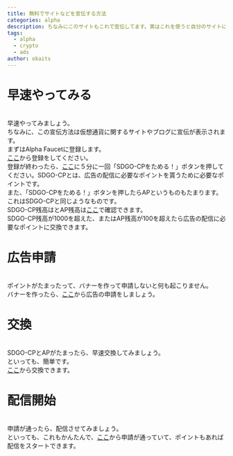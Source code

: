 ```yaml
---
title: 無料でサイトなどを宣伝する方法
categories: alpha
description: ちなみにこのサイトもこれで宣伝してます。実はこれを使うと自分のサイトに広告が貼れるんですが、それはまた今度。ちなみに下の方にあります。
tags:
  - alpha
  - crypto
  - ads
author: okaits
---
```

<h1>早速やってみる</h1>
<br>
早速やってみましょう。<br>
ちなみに、この宣伝方法は仮想通貨に関するサイトやブログに宣伝が表示されます。<br>
まずはAlpha Faucetに登録します。<br>
<a href="https://alpha.information-portal.net/index.php?a=1951">ここ</a>から登録をしてください。<br>
登録が終わったら、<a href="https://alpha.information-portal.net/coin.php?coin=sandego">ここ</a>に５分に一回「SDGO-CPをためる！」ボタンを押してください。SDGO-CPとは、広告の配信に必要なポイントを貰うために必要なポイントです。<br>
また、「SDGO-CPをためる！」ボタンを押したらAPというものもたまります。これはSDGO-CPと同じようなものです。<br>
SDGO-CP残高はとAP残高は<a href="https://alpha.information-portal.net/account.php">ここ</a>で確認できます。<br>
SDGO-CP残高が1000を超えた、またはAP残高が100を超えたら広告の配信に必要なポイントに交換できます。<br>
<h1>広告申請</h1>
<br>
ポイントがたまったって、バナーを作って申請しないと何も起こりません。<br>
バナーを作ったら、<a href="https://adservice.information-portal.net/configadv.php">ここ</a>から広告の申請をしましょう。<br>
<h1>交換</h1>
<br>
SDGO-CPとAPがたまったら、早速交換してみましょう。<br>
といっても、簡単です。<br>
<a href="https://adservice.information-portal.net/change_point-adp.php">ここ</a>から交換できます。<br>
<h1>配信開始</h1>
<br>
申請が通ったら、配信させてみましょう。<br>
といっても、これもかんたんで、<a href="https://adservice.information-portal.net/configadv.php">ここ</a>から申請が通っていて、ポイントもあれば配信をスタートできます。<br>